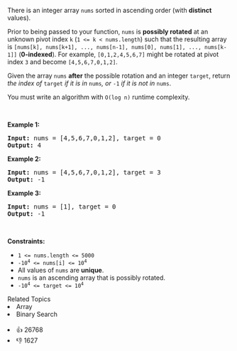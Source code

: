 <p>There is an integer array <code>nums</code> sorted in ascending order (with <strong>distinct</strong> values).</p>

<p>Prior to being passed to your function, <code>nums</code> is <strong>possibly rotated</strong> at an unknown pivot index <code>k</code> (<code>1 &lt;= k &lt; nums.length</code>) such that the resulting array is <code>[nums[k], nums[k+1], ..., nums[n-1], nums[0], nums[1], ..., nums[k-1]]</code> (<strong>0-indexed</strong>). For example, <code>[0,1,2,4,5,6,7]</code> might be rotated at pivot index <code>3</code> and become <code>[4,5,6,7,0,1,2]</code>.</p>

<p>Given the array <code>nums</code> <strong>after</strong> the possible rotation and an integer <code>target</code>, return <em>the index of </em><code>target</code><em> if it is in </em><code>nums</code><em>, or </em><code>-1</code><em> if it is not in </em><code>nums</code>.</p>

<p>You must write an algorithm with <code>O(log n)</code> runtime complexity.</p>

<p>&nbsp;</p> 
<p><strong class="example">Example 1:</strong></p> 
<pre><strong>Input:</strong> nums = [4,5,6,7,0,1,2], target = 0
<strong>Output:</strong> 4
</pre>
<p><strong class="example">Example 2:</strong></p> 
<pre><strong>Input:</strong> nums = [4,5,6,7,0,1,2], target = 3
<strong>Output:</strong> -1
</pre>
<p><strong class="example">Example 3:</strong></p> 
<pre><strong>Input:</strong> nums = [1], target = 0
<strong>Output:</strong> -1
</pre> 
<p>&nbsp;</p> 
<p><strong>Constraints:</strong></p>

<ul> 
 <li><code>1 &lt;= nums.length &lt;= 5000</code></li> 
 <li><code>-10<sup>4</sup> &lt;= nums[i] &lt;= 10<sup>4</sup></code></li> 
 <li>All values of <code>nums</code> are <strong>unique</strong>.</li> 
 <li><code>nums</code> is an ascending array that is possibly rotated.</li> 
 <li><code>-10<sup>4</sup> &lt;= target &lt;= 10<sup>4</sup></code></li> 
</ul>

<div><div>Related Topics</div><div><li>Array</li><li>Binary Search</li></div></div><br><div><li>👍 26768</li><li>👎 1627</li></div>